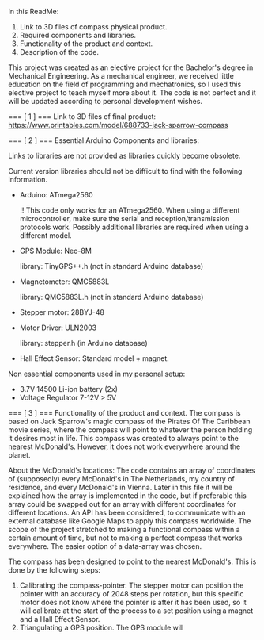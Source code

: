 In this ReadMe:
 1. Link to 3D files of compass physical product.
 2. Required components and libraries.
 3. Functionality of the product and context.
 4. Description of the code.

This project was created as an elective project for the Bachelor's degree in Mechanical Engineering. As a mechanical engineer, we received little education on the field of programming and mechatronics, so I used this elective project to teach myself more about it. The code is not perfect and it will be updated according to personal development wishes.

=== [ 1 ] ===
Link to 3D files of final product: https://www.printables.com/model/688733-jack-sparrow-compass


=== [ 2 ] ===
Essential Arduino Components and libraries:

Links to libraries are not provided as libraries quickly become obsolete.

Current version libraries should not be difficult to find with the following information.

- Arduino: ATmega2560

  !! This code only works for an ATmega2560. When using a different microcontroller, make sure the serial and reception/transmission protocols work. 
  Possibly additional libraries are required when using a different model.

- GPS Module: Neo-8M

  library: TinyGPS++.h   (not in standard Arduino database)


- Magnetometer: QMC5883L

  library: QMC5883L.h    (not in standard Arduino database)

- Stepper motor: 28BYJ-48
- Motor Driver: ULN2003

  library: stepper.h      (in Arduino database)

- Hall Effect Sensor: Standard model + magnet.


Non essential components used in my personal setup:

- 3.7V 14500 Li-ion battery (2x)
- Voltage Regulator 7-12V > 5V


=== [ 3 ] === Functionality of the product and context.
The compass is based on Jack Sparrow's magic compass of the Pirates Of The Caribbean movie series, where the compass will point to whatever the person holding it desires most in life.
This compass was created to always point to the nearest McDonald's. However, it does not work everywhere around the planet.

About the McDonald's locations:
The code contains an array of coordinates of (supposedly) every McDonald's in The Netherlands, my country of residence, and every McDonald's in Vienna. 
Later in this file it will be explained how the array is implemented in the code, but if preferable this array could be swapped out for an array with different coordinates for different locations.
An API has been considered, to communicate with an external database like Google Maps to apply this compass worldwide. The scope of the project stretched to making a functional compass within a certain amount of time, but not to making a perfect compass that works everywhere. The easier option of a data-array was chosen.

The compass has been designed to point to the nearest McDonald's. This is done by the following steps:
1. Calibrating the compass-pointer. The stepper motor can position the pointer with an accuracy of 2048 steps per rotation, but this specific motor does not know where the pointer is after it has been used, so it will calibrate at the start of the process to a set position using a magnet and a Hall Effect Sensor.
2. Triangulating a GPS position. The GPS module will
